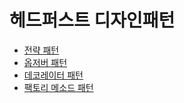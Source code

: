 # 헤드퍼스트 디자인패턴

- [전략 패턴](./src/main/java/chapter01/Strategy-Pattern.md)
- [옵저버 패턴](./src/main/java/chapter02/Observer-Pattern.md)
- [데코레이터 패턴](./src/main/java/chapter03/Decorator-Pattern.md)
- [팩토리 메소드 패턴](./src/main/java/chapter04/Factory-Method-Pattern.md)

